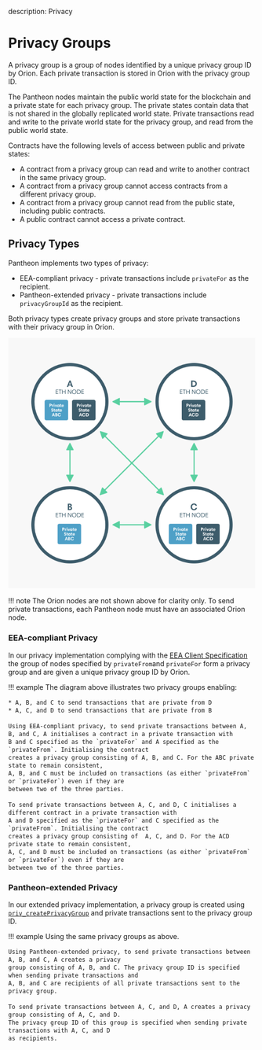 description: Privacy
<!--- END of page meta data -->

# Privacy Groups 

A privacy group is a group of nodes identified by a unique privacy group ID by Orion. Each private transaction is 
stored in Orion with the privacy group ID.

The Pantheon nodes maintain the public world state for the blockchain and a private state for each privacy group. 
The private states contain data that is not shared in the globally replicated world state. Private transactions read 
and write to the private world state for the privacy group, and read from the public world state.

Contracts have the following levels of access between public and private states:

* A contract from a privacy group can read and write to another contract in the same privacy group.
* A contract from a privacy group cannot access contracts from a different privacy group.
* A contract from a privacy group cannot read from the public state, including public contracts.
* A public contract cannot access a private contract.

## Privacy Types 

Pantheon implements two types of privacy: 

* EEA-compliant privacy - private transactions include `privateFor` as the recipient.
* Pantheon-extended privacy - private transactions include `privacyGroupId` as the recipient.

Both privacy types create privacy groups and store private transactions with their privacy group in Orion. 

![Privacy Groups](../../images/PrivacyGroups.png)

!!! note
    The Orion nodes are not shown above for clarity only.  To send private transactions, 
    each Pantheon node must have an associated Orion node. 

### EEA-compliant Privacy 

In our privacy implementation complying with the [EEA Client Specification](https://entethalliance.org/technical-documents/)
the group of nodes specified by `privateFrom`and `privateFor` form a privacy group and are given a unique 
privacy group ID by Orion.  

!!! example 
    The diagram above illustrates two privacy groups enabling: 

    * A, B, and C to send transactions that are private from D 
    * A, C, and D to send transactions that are private from B 

    Using EEA-compliant privacy, to send private transactions between A, B, and C, A initialises a contract in a private transaction with
    B and C specified as the `privateFor` and A specified as the `privateFrom`. Initialising the contract 
    creates a privacy group consisting of A, B, and C. For the ABC private state to remain consistent, 
    A, B, and C must be included on transactions (as either `privateFrom` or `privateFor`) even if they are 
    between two of the three parties.

    To send private transactions between A, C, and D, C initialises a different contract in a private transaction with
    A and D specified as the `privateFor` and C specified as the `privateFrom`. Initialising the contract 
    creates a privacy group consisting of  A, C, and D. For the ACD private state to remain consistent, 
    A, C, and D must be included on transactions (as either `privateFrom` or `privateFor`) even if they are 
    between two of the three parties.


### Pantheon-extended Privacy 
 
In our extended privacy implementation, a privacy group is created using [`priv_createPrivacyGroup`](../../Reference/Pantheon-API-Methods.md#priv_createprivacygroup)
and private transactions sent to the privacy group ID. 

!!! example 
    Using the same privacy groups as above. 

    Using Pantheon-extended privacy, to send private transactions between A, B, and C, A creates a privacy 
    group consisting of A, B, and C. The privacy group ID is specified when sending private transactions and 
    A, B, and C are recipients of all private transactions sent to the privacy group. 

    To send private transactions between A, C, and D, A creates a privacy group consisting of A, C, and D.
    The privacy group ID of this group is specified when sending private transactions with A, C, and D 
    as recipients. 
